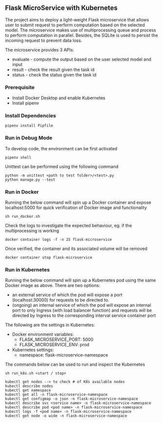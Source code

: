 ## Flask MicroService with Kubernetes

The project aims to deploy a light-weight Flask microservice that allows user
to submit request to perform computation based on the selected model. The microservice
makes use of multiprocessing queue and process to perform computation in parallel.
Besides, the SQLite is used to persist the incoming request to prevent data loss.

The microservice provides 3 APIs:

* evaluate - compute the output based on the user selected model and input
* result - check the result given the task id
* status - check the status given the task id

### Prerequisite

* Install Docker Desktop and enable Kubernetes
* Install pipenv

### Install Dependencies

```
pipenv install Pipfile
```

### Run in Debug Mode

To develop code, the environment can be first activated

```
pipenv shell
```

Unittest can be performed using the following command

```
python -m unittest <path to test folder>/<test>.py
python manage.py --test
```

### Run in Docker

Running the below command will spin up a Docker container and expose localhost:5000
for quick verification of Docker image and functionality

```
sh run_docker.sh
```

Check the logs to investigate the expected behaviour, eg. if the multiprocessing
is working

```
docker container logs -f -n 25 flask-microservice
```

Once verified, the container and its associated volume will be removed

```
docker container stop flask-microservice
```

### Run in Kubernetes

Running the below command will spin up a Kubernetes pod using the same Docker image
as above. There are two options:

* an external service of which the pod will expose
  a port (localhost:30000) for requests to be directed to.
* (ongoing) an internal service of which the pod will
  expose an internal port to only Ingress (with load balancer function) and requests will be
  directed by Ingress to the corresponding interval service container port

The following are the settings in Kubernetes:

* Docker environment variables:
    * FLASK_MICROSERVICE_PORT: 5000
    * FLASK_MICROSERVICE_ENV: prod
* Kubernetes settings:
    * namespace: flask-microservice-namespace

The commands below can be used to run and inspect the Kubernetes

```
sh run_k8s.sh <start / stop>
```

```
kubectl get nodes --> to check # of K8s available nodes
kubectl describe nodes
kubectl get namespace
kubectl get all -n flask-microservice-namespace
kubectl get configmap -o json -n flask-microservice-namespace
kubectl describe svc <service name> -n flask-microservice-namespace
kubectl describe pod <pod name> -n flask-microservice-namespace
kubectl logs -f <pod name> -n flask-microservice-namespace
kubectl get node -o wide -n flask-microservice-namespace 
```
